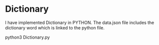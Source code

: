 # Dictionary
I have implemented Dictionary in PYTHON.
The data.json file includes the dictionary word which is linked to the python file.

python3 Dictionary.py
